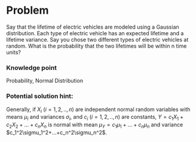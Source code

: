 # Problem

Say that the lifetime of electric vehicles are modeled using a Gaussian distribution. Each type of electric vehicle has an expected lifetime and a lifetime variance. Say you chose two different types of electric vehicles at random. What is the probability that the two lifetimes will be within n time units?

### Knowledge point
Probability, Normal Distribution


### Potential solution hint:

Generally, if $X_i$ ($i = 1,2,..,n$) are independent normal random variables with means $\mu_i$ and variances $\sigma_i$, and $c_i$ ($i = 1,2,..,n$) are constants, $Y=c_1X_1 + c_2X_2 +...+ c_nX_n$ is normal with mean $\mu_Y=c_1\mu_1 +...+ c_n\mu_n$ and variance $c_1^2\sigmu_1^2+...+c_n^2\sigmu_n^2$.


